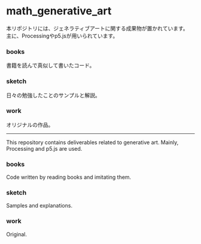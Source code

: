# math_generative_art

本リポジトリには、ジェネラティブアートに関する成果物が置かれています。
主に、Processingやp5.jsが用いられています。

### books
書籍を読んで真似して書いたコード。

### sketch
日々の勉強したことのサンプルと解説。

### work
オリジナルの作品。


---
This repository contains deliverables related to generative art.
Mainly, Processing and p5.js are used.

### books
Code written by reading books and imitating them.

### sketch
Samples and explanations.

### work
Original.

